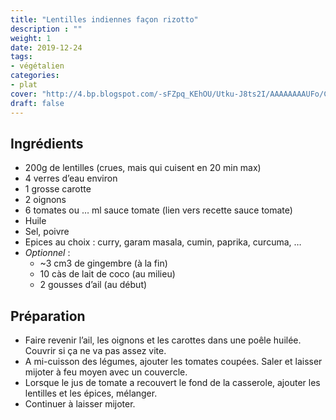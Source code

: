 ```yaml
---
title: "Lentilles indiennes façon rizotto"
description : ""
weight: 1
date: 2019-12-24
tags:
- végétalien
categories:
- plat
cover: "http://4.bp.blogspot.com/-sFZpq_KEhOU/Utku-J8ts2I/AAAAAAAAUFo/ClC1V8FmJxo/s1600/ragout_lentilles_coulis_tomates_lardons.jpg"
draft: false
---
```



## Ingrédients

* 200g de lentilles (crues, mais qui cuisent en 20 min max)
* 4 verres d’eau environ
* 1 grosse carotte
* 2 oignons
* 6 tomates ou … ml sauce tomate (lien vers recette sauce tomate)
* Huile
* Sel, poivre
* Epices au choix : curry, garam masala, cumin, paprika, curcuma, …
* *Optionnel* :
  * ~3 cm3 de gingembre (à la fin)
  * 10 càs de lait de coco (au milieu)
  * 2 gousses d’ail (au début)

## Préparation

* Faire revenir l’ail, les oignons et les carottes dans une poêle huilée. Couvrir si ça ne va pas assez vite.
* A mi-cuisson des légumes, ajouter les tomates coupées. Saler et laisser mijoter à feu moyen avec un couvercle.
* Lorsque le jus de tomate a recouvert le fond de la casserole, ajouter les lentilles et les épices, mélanger.
* Continuer à laisser mijoter.
